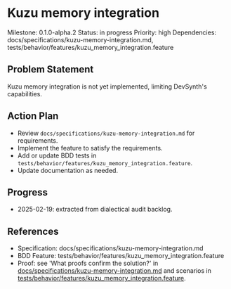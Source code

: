# Kuzu memory integration
Milestone: 0.1.0-alpha.2
Status: in progress
Priority: high
Dependencies: docs/specifications/kuzu-memory-integration.md, tests/behavior/features/kuzu_memory_integration.feature

## Problem Statement
Kuzu memory integration is not yet implemented, limiting DevSynth's capabilities.


## Action Plan
- Review `docs/specifications/kuzu-memory-integration.md` for requirements.
- Implement the feature to satisfy the requirements.
- Add or update BDD tests in `tests/behavior/features/kuzu_memory_integration.feature`.
- Update documentation as needed.

## Progress
- 2025-02-19: extracted from dialectical audit backlog.

## References
- Specification: docs/specifications/kuzu-memory-integration.md
- BDD Feature: tests/behavior/features/kuzu_memory_integration.feature
- Proof: see 'What proofs confirm the solution?' in [docs/specifications/kuzu-memory-integration.md](../docs/specifications/kuzu-memory-integration.md) and scenarios in [tests/behavior/features/kuzu_memory_integration.feature](../tests/behavior/features/kuzu_memory_integration.feature).
